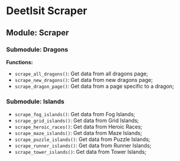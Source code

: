 # Deetlsit Scraper

## Module: Scraper

### Submodule: Dragons

**Functions:**

- `scrape_all_dragons()`: Get data from all dragons page;
- `scrape_new_dragons()`: Get data from new dragons page;
- `scrape_dragon_page()`: Get data from a page specific to a dragon;

### Submodule: Islands

- `scrape_fog_islands()`: Get data from Fog Islands;
- `scrape_grid_islands()`: Get data from Grid Islands;
- `scrape_heroic_races()`: Get data from Heroic Races;
- `scrape_maze_islands()`: Get data from Maze Islands;
- `scrape_puzzle_islands()`: Get data from Puzzle Islands;
- `scrape_runner_islands()`: Get data from Runner Islands;
- `scrape_tower_islands()`: Get data from Tower Islands;

